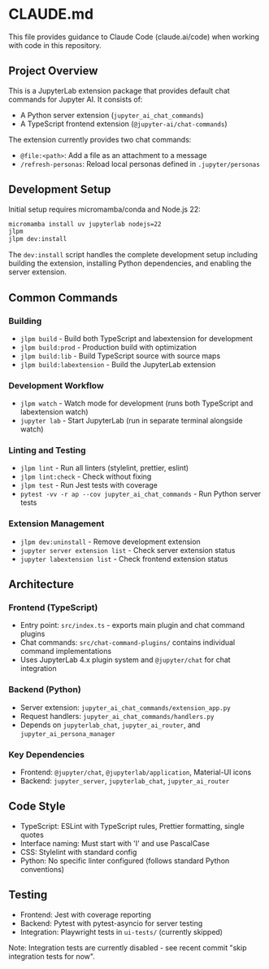 # CLAUDE.md

This file provides guidance to Claude Code (claude.ai/code) when working with code in this repository.

## Project Overview

This is a JupyterLab extension package that provides default chat commands for Jupyter AI. It consists of:

- A Python server extension (`jupyter_ai_chat_commands`)
- A TypeScript frontend extension (`@jupyter-ai/chat-commands`)

The extension currently provides two chat commands:

- `@file:<path>`: Add a file as an attachment to a message
- `/refresh-personas`: Reload local personas defined in `.jupyter/personas`

## Development Setup

Initial setup requires micromamba/conda and Node.js 22:

```bash
micromamba install uv jupyterlab nodejs=22
jlpm
jlpm dev:install
```

The `dev:install` script handles the complete development setup including building the extension, installing Python dependencies, and enabling the server extension.

## Common Commands

### Building

- `jlpm build` - Build both TypeScript and labextension for development
- `jlpm build:prod` - Production build with optimization
- `jlpm build:lib` - Build TypeScript source with source maps
- `jlpm build:labextension` - Build the JupyterLab extension

### Development Workflow

- `jlpm watch` - Watch mode for development (runs both TypeScript and labextension watch)
- `jupyter lab` - Start JupyterLab (run in separate terminal alongside watch)

### Linting and Testing

- `jlpm lint` - Run all linters (stylelint, prettier, eslint)
- `jlpm lint:check` - Check without fixing
- `jlpm test` - Run Jest tests with coverage
- `pytest -vv -r ap --cov jupyter_ai_chat_commands` - Run Python server tests

### Extension Management

- `jlpm dev:uninstall` - Remove development extension
- `jupyter server extension list` - Check server extension status
- `jupyter labextension list` - Check frontend extension status

## Architecture

### Frontend (TypeScript)

- Entry point: `src/index.ts` - exports main plugin and chat command plugins
- Chat commands: `src/chat-command-plugins/` contains individual command implementations
- Uses JupyterLab 4.x plugin system and `@jupyter/chat` for chat integration

### Backend (Python)

- Server extension: `jupyter_ai_chat_commands/extension_app.py`
- Request handlers: `jupyter_ai_chat_commands/handlers.py`
- Depends on `jupyterlab_chat`, `jupyter_ai_router`, and `jupyter_ai_persona_manager`

### Key Dependencies

- Frontend: `@jupyter/chat`, `@jupyterlab/application`, Material-UI icons
- Backend: `jupyter_server`, `jupyterlab_chat`, `jupyter_ai_router`

## Code Style

- TypeScript: ESLint with TypeScript rules, Prettier formatting, single quotes
- Interface naming: Must start with 'I' and use PascalCase
- CSS: Stylelint with standard config
- Python: No specific linter configured (follows standard Python conventions)

## Testing

- Frontend: Jest with coverage reporting
- Backend: Pytest with pytest-asyncio for server testing
- Integration: Playwright tests in `ui-tests/` (currently skipped)

Note: Integration tests are currently disabled - see recent commit "skip integration tests for now".
